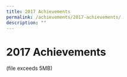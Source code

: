 ```yaml
---
title: 2017 Achievements
permalink: /achievements/2017-achievements/
description: ""
---
```



# **2017 Achievements**

(file exceeds 5MB)